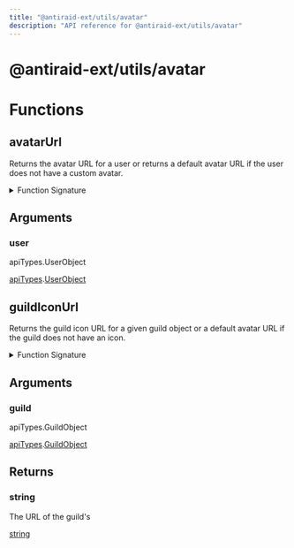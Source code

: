 ```yaml
---
title: "@antiraid-ext/utils/avatar"
description: "API reference for @antiraid-ext/utils/avatar"
---
```


<div id="@antiraid-ext/utils/avatar"></div>

# @antiraid-ext/utils/avatar

<div id="Functions"></div>

# Functions

<div id="avatarUrl"></div>

## avatarUrl

Returns the avatar URL for a user or returns a default avatar URL if the user does not have a custom avatar.



<details>
<summary>Function Signature</summary>

```luau
--- Returns the avatar URL for a user or returns a default avatar URL if the user does not have a custom avatar.
---
--- @param user apiTypes.UserObject
--- @return string The URL of the user's avatar.
function avatarUrl(user: apiTypes.UserObject) end
```

</details>

<div id="Arguments"></div>

## Arguments

<div id="user"></div>

### user

apiTypes.UserObject

[apiTypes](#module.apiTypes).[UserObject](#UserObject)



<div id="guildIconUrl"></div>

## guildIconUrl

Returns the guild icon URL for a given guild object or a default avatar URL if the guild does not have an icon.



<details>
<summary>Function Signature</summary>

```luau
--- Returns the guild icon URL for a given guild object or a default avatar URL if the guild does not have an icon.
---
--- @param guild apiTypes.GuildObject
--- @return string The URL of the guild's
function guildIconUrl(guild: apiTypes.GuildObject) -> string end
```

</details>

<div id="Arguments"></div>

## Arguments

<div id="guild"></div>

### guild

apiTypes.GuildObject

[apiTypes](#module.apiTypes).[GuildObject](#GuildObject)



<div id="Returns"></div>

## Returns

<div id="string"></div>

### string

The URL of the guild's

[string](#string)